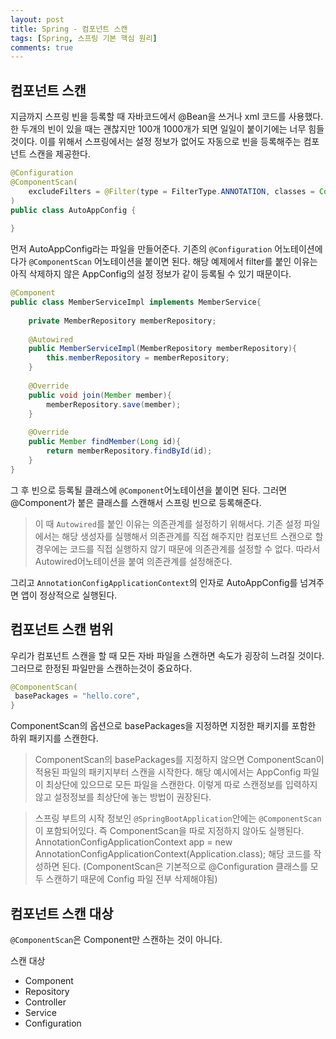 ```yaml
---
layout: post
title: Spring - 컴포넌트 스캔
tags: [Spring, 스프링 기본 핵심 원리]
comments: true
---
```


## 컴포넌트 스캔

지금까지 스프링 빈을 등록할 때 자바코드에서 @Bean을 쓰거나 xml 코드를 사용했다. 한 두개의 빈이 있을 때는 괜찮지만 100개 1000개가 되면 일일이 붙이기에는 너무 힘들것이다. 이를 위해서 스프링에서는 설정 정보가 없어도 자동으로 빈을 등록해주는 컴포넌트 스캔을 제공한다. 

```java
@Configuration
@ComponentScan(
    excludeFilters = @Filter(type = FilterType.ANNOTATION, classes = Configuration.class)
)
public class AutoAppConfig {
    
}
```

먼저 AutoAppConfig라는 파일을 만들어준다. 기존의 `@Configuration` 어노테이션에다가 `@ComponentScan` 어노테이션을 붙이면 된다. 해당 예제에서 filter를 붙인 이유는 아직 삭제하지 않은 AppConfig의 설정 정보가 같이 등록될 수 있기 때문이다.

```java
@Component
public class MemberServiceImpl implements MemberService{
    
    private MemberRepository memberRepository;
    
    @Autowired
    public MemberServiceImpl(MemberRepository memberRepository){
        this.memberRepository = memberRepository;
    }
    
    @Override 
    public void join(Member member){
        memberRepository.save(member);
    }    
    
    @Override 
    public Member findMember(Long id){
        return memberRepository.findById(id);
    }
}
```

그 후 빈으로 등록될 클래스에 `@Component`어노테이션을 붙이면 된다. 그러면 @Component가 붙은 클래스를 스캔해서 스프링 빈으로 등록해준다.

> 이 때 `Autowired`를 붙인 이유는 의존관계를 설정하기 위해서다. 기존 설정 파일에서는 해당 생성자를 실행해서 의존관계를 직접 해주지만 컴포넌트 스캔으로 할 경우에는 코드를 직접 실행하지 않기 때문에 의존관계를 설정할 수 없다. 따라서 Autowired어노테이션을 붙여 의존관계를 설정해준다.

그리고 `AnnotationConfigApplicationContext`의 인자로 AutoAppConfig를 넘겨주면 앱이 정상적으로 실행된다. 

## 컴포넌트 스캔 범위

우리가 컴포넌트 스캔을 할 때 모든 자바 파일을 스캔하면 속도가 굉장히 느려질 것이다. 그러므로 한정된 파일만을 스캔하는것이 중요하다.

```java
@ComponentScan(
 basePackages = "hello.core",
}
```

ComponentScan의 옵션으로 basePackages을 지정하면 지정한 패키지를 포함한 하위 패키지를 스캔한다. 

> ComponentScan의 basePackages를 지정하지 않으면 ComponentScan이 적용된 파일의 패키지부터 스캔을 시작한다. 해당 예시에서는 AppConfig 파일이 최상단에 있으므로 모든 파일을 스캔한다. 이렇게 따로 스캔정보를 입력하지 않고 설정정보를 최상단에 놓는 방법이 권장된다.

> 스프링 부트의 시작 정보인 `@SpringBootApplication`안에는 `@ComponentScan`이 포함되어있다. 즉 ComponentScan을 따로 지정하지 않아도 실행된다. AnnotationConfigApplicationContext app = new AnnotationConfigApplicationContext(Application.class); 해당 코드를 작성하면 된다. (ComponentScan은 기본적으로 @Configuration 클래스를 모두 스캔하기 때문에 Config 파일 전부 삭제해야됨)

## 컴포넌트 스캔 대상

`@ComponentScan`은 Component만 스캔하는 것이 아니다.

스캔 대상

- Component
- Repository
- Controller
- Service
- Configuration     


